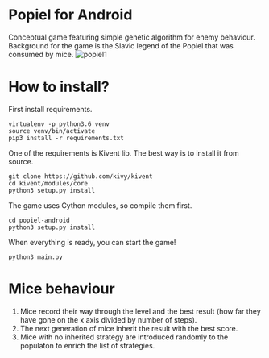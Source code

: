 # Popiel for Android
Conceptual game featuring simple genetic algorithm for enemy behaviour.
Background for the game is the Slavic legend of the Popiel that was consumed by mice.
![popiel1](https://user-images.githubusercontent.com/17201781/38773707-cc3b8e78-4053-11e8-84e1-f38f00180a44.png)
# How to install?
First install requirements.
```
virtualenv -p python3.6 venv
source venv/bin/activate
pip3 install -r requirements.txt
```
One of the requirements is Kivent lib. The best way is to install it from source.
```
git clone https://github.com/kivy/kivent
cd kivent/modules/core
python3 setup.py install
```
The game uses Cython modules, so compile them first.
```
cd popiel-android
python3 setup.py install
```
When everything is ready, you can start the game!
```
python3 main.py
```
# Mice behaviour
1. Mice record their way through the level and the best result (how far they have gone on the x axis divided by number of steps).
2. The next generation of mice inherit the result with the best score.
3. Mice with no inherited strategy are introduced randomly to the populaton to enrich the list of strategies.


